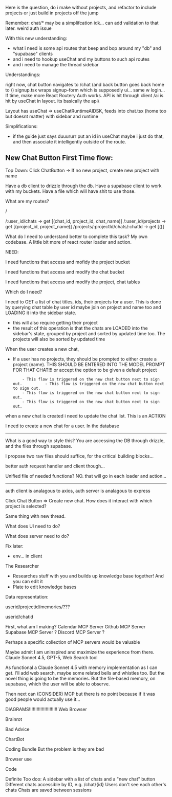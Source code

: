 Here is the question, do i make without projects, and refactor to include projects
or just build in projects off the jump

Remember:
chat/* may be a simplifcation idk... can add validation to that later.
weird auth issue

With this new understanding:
- what i need is some api routes that beep and bop around my "db" and "supabase" clients
- and i need to hookup useChat and my buttons to such api routes
- and i need to manage the thread sidebar

Understandings:

right now, chat button navigates to /chat (and back button goes back home to /)
signup.tsx wraps signup-form which is supposedly ui... same w login... If time, make more React Routery
Auth works. API is hit through client
/ai is hit by useChat in layout. its basically the api\\

Layout has useChat => useChatRuntimeAIDSK, feeds into chat.tsx (home too but doesnt matter) with sidebar and runtime

Simplifications:
- if the guide just says duuururr put an id in useChat maybe i just do that, and then associate it intelligently outside of the route.


New Chat Button First Time flow:
- 

Top Down:
Click ChatButton -> If no new project, create new project with name

Have a db client to drizzle through the db. Have a supabase client to work with my buckets.
Have a file which will have shit to use those.

What are my routes?

/

/:user_id/chats -> get [(chat_id, project_id, chat_name)]
/:user_id/projects -> get [(project_id, project_name)]
/projects/:projectId/chats/:chatId -> get [()]

What do I need to understand better to complete this task?
My own codebase. A little bit more of react router loader and action.

NEED:

I need functions that access and mofidy the project bucket

I need functions that access and modify the chat bucket

I need functions that access and modify the project, chat tables

Which do I need?

I need to GET a list of chat titles, ids, their projects for a user. This is done by querying chat table by user id maybe join on project and name too and LOADING it into the sidebar state.
 - this will also require getting their project
 - the result of this operation is that the chats are LOADED into the sidebar's state, grouped by project and sorted by updated time too. The projects will also be sorted by updated time

When the user creates a new chat, 
- If a user has no projects, they should be prompted to either create a project (name). THIS SHOULD BE ENTERED INTO THE MODEL PROMPT FOR THAT CHAT!!! or accept the option to be given a default project

          - This flow is triggered on the new chat button next to sign out.          - This flow is triggered on the new chat button next to sign out.
          - This flow is triggered on the new chat button next to sign out.
          - This flow is triggered on the new chat button next to sign out.

when a new chat is created i need to update the chat list. This is an ACTION

I need to create a new chat for a user. In the database

-------------------------------------------------------------------------------------------------------------------------------------------------------------------------------------------------------------------------------------------------------------------------------------------------------------------------------

What is a good way to style this?
You are accessing the DB through drizzle, and the files through supabase.

I propose two raw files should suffice, for the critical building blocks...

better auth request handler and client though...

Unified file of needed functions? NO. that will go in each loader and action...

-------------------------------------------------------------------------------------------------------------------------------------------------------------------------------------------------------------------------------------------------------------------------------------------------------------------------------

auth client is analagous to axios, auth server is analagous to express




Click Chat Button => Create new chat. How does it interact with which project is selected?

Same thing with new thread.


What does UI need to do?

What does server need to do?


Fix later:
- env... in client

The Researcher
- Researches stuff with you and builds up knowledge base together! And you can edit it
- Plate to edit knowledge bases

Data representation:

userid/projectid/memories/???

userid/chatid


First, what am I making?
Calendar MCP Server
Github MCP Server
Supabase MCP Server ?
Discord MCP Server ?

Perhaps a specific collection of MCP servers would be valuable

Maybe admit I am uninspired and maximize the experience from there. Claude Sonnet 4.5, GPT-5, Web Search tool


As functional a Claude Sonnet 4.5 with memory implementation as I can get. I'll add web search, maybe some related bells and whistles too.
But the novel thing is going to be the memories. But the file-based memory, on supabase, which the user will be able to observe.

Then next can (CONSIDER) MCP but there is no point because if it was good people would actually use it...

DIAGRAMS!!!!!!!!!!!!!!!!!!!!!!
Web Browser

Brainrot

Bad Advice

ChartBot


Coding Bundle
But the problem is they are bad

Browser use

Code

Definite Too doo:
A sidebar with a list of chats and a "new chat" button
Different chats accessible by ID, e.g. /chat/{id}
Users don't see each other's chats
Chats are saved between sessions